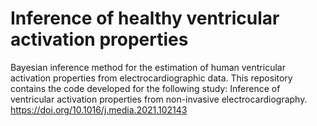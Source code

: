 # Inference of healthy ventricular activation properties
Bayesian inference method for the estimation of human ventricular activation properties from electrocardiographic data. 
This repository contains the code developed for the following study: Inference of ventricular activation properties from non-invasive electrocardiography.
https://doi.org/10.1016/j.media.2021.102143
